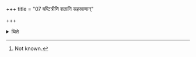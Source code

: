 +++
title = "07 षष्टित्रीणि शतानि सहस्राणान्"

+++

<details><summary>थिते</summary>

7. In the Brāhmaṇa-text of the R̥gveda[^1] it is said “He gives the three hundred sixty thousand (cows)”.  

[^1]: Not known. 
</details>
